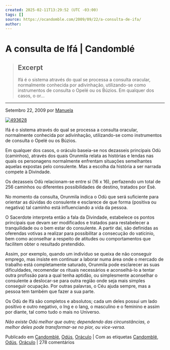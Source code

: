```yaml
---
created: 2025-02-11T13:29:52 (UTC -03:00)
tags: []
source: https://ocandomble.com/2009/09/22/a-consulta-de-ifa/
author: 
---
```


# A consulta de Ifá | Candomblé

> ## Excerpt
> Ifá é o sistema através do qual se processa a consulta oracular, normalmente conhecida por adivinhação, utilizando-se como instrumentos de consulta o Opelé ou os Búzios. Em qualquer dos casos, o or…

---
Setembro 22, 2009 por [Manuela](https://ocandomble.com/author/ocandomble/ "Artigos de Manuela")

[![493628](https://ocandomble.com/wp-content/uploads/2009/09/493628.jpg?w=500 "493628")](https://ocandomble.com/wp-content/uploads/2009/09/493628.jpg)

Ifá é o sistema através do qual se processa a consulta oracular, normalmente conhecida por adivinhação, utilizando-se como instrumentos de consulta o Opelé ou os Búzios.

Em qualquer dos casos, o oráculo baseia-se nos dezasseis principais Odù (caminhos), através dos quais Orunmila relata as histórias e lendas nas quais os personagens normalmente enfrentam situações semelhantes aquelas expostas pelo consulente. Mas a escolha da história a ser narrada compete à Divindade.

Os dezasseis Odù relacionam-se entre si (16 x 16), perfazendo um total de 256 caminhos ou diferentes possibilidades de destino, tratados por Esè.

No momento da consulta, Orunmila indica o Odù que será suficiente para orientar as dúvidas do consulente e esclarece de que forma (positiva ou negativa) tal caminho está influenciando a vida da pessoa.

O Sacerdote interpreta então a fala da Divindade, estabelece os pontos principais que devam ser modificados e tratados para restabelecer a tranquilidade ou o bem estar do consulente. A partir daí, são definidas as oferendas votivas a realizar para possibilitar a consecução do vatícinio, bem como aconselhar a respeito de atitudes ou comportamentos que facilitem obter o resultado pretendido.

Assim, por exemplo, quando um indivíduo se queixa de não conseguir emprego, mas insiste em continuar a laborar numa área onde o mercado de trabalho está completamente saturado, Orunmila pode esclarecer as suas dificuldades, recomendar os rituais necessários e aconselhá-lo a tentar outra profissão para a qual tenha aptidão, ou simplesmente aconselhar o consulente a deslocar-se para outra região onde seja mais simples conseguir ocupação. Por outras palavras, o Céu ajuda sempre, mas a pessoa tem também que fazer a sua parte.

Os Odù de Ifá são completos e absolutos; cada um deles possui um lado positivo e outro negativo, o Ing e o Iang, o masculino e o feminino e assim por diante, tal como tudo o mais no Universo.

_Não existe Odú melhor que outro; dependendo das circunstâncias, o melhor deles pode transformar-se no pior, ou vice-versa._

Publicado em [Candomblé](https://ocandomble.com/category/candomble/), [Odús](https://ocandomble.com/category/odus/), [Oráculo](https://ocandomble.com/category/oraculo/) | Com as etiquetas [Candomblé](https://ocandomble.com/tag/candomble/), [Odús](https://ocandomble.com/tag/odus/), [Oráculo](https://ocandomble.com/tag/oraculo/) | 278 comentários
